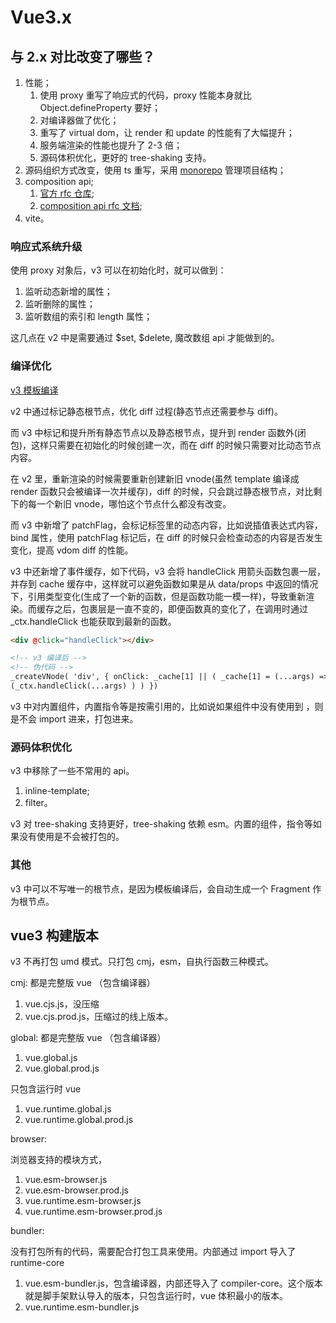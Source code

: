 # Vue3.x

## 与 2.x 对比改变了哪些？

1. 性能；
   1. 使用 proxy 重写了响应式的代码，proxy 性能本身就比 Object.defineProperty 要好；
   2. 对编译器做了优化；
   3. 重写了 virtual dom，让 render 和 update 的性能有了大幅提升；
   4. 服务端渲染的性能也提升了 2-3 倍；
   5. 源码体积优化，更好的 tree-shaking 支持。
2. 源码组织方式改变，使用 ts 重写，采用 [monorepo](https://wangtunan.github.io/blog/vueNextAnalysis/monorepo/) 管理项目结构；
3. composition api;
   1. [官方 rfc 仓库](https://github.com/vuejs/rfcs);
   2. [composition api rfc 文档](https://composition-api.vuejs.org);
4. vite。

### 响应式系统升级

使用 proxy 对象后，v3 可以在初始化时，就可以做到：

1. 监听动态新增的属性；
2. 监听删除的属性；
3. 监听数组的索引和 length 属性；

这几点在 v2 中是需要通过 $set, $delete, 魔改数组 api 才能做到的。

### 编译优化

[v3 模板编译](https://template-explorer.vuejs.org/#eyJzcmMiOiI8ZGl2PkhlbGxvIFdvcmxkPC9kaXY+Iiwic3NyIjpmYWxzZSwib3B0aW9ucyI6e319)

v2 中通过标记静态根节点，优化 diff 过程(静态节点还需要参与 diff)。

而 v3 中标记和提升所有静态节点以及静态根节点，提升到 render 函数外(闭包)，这样只需要在初始化的时候创建一次，而在 diff 的时候只需要对比动态节点内容。

在 v2 里，重新渲染的时候需要重新创建新旧 vnode(虽然 template 编译成 render 函数只会被编译一次并缓存)，diff 的时候，只会跳过静态根节点，对比剩下的每一个新旧 vnode，哪怕这个节点什么都没有改变。

而 v3 中新增了 patchFlag，会标记标签里的动态内容，比如说插值表达式内容，bind 属性，使用 patchFlag 标记后，在 diff 的时候只会检查动态的内容是否发生变化，提高 vdom diff 的性能。

v3 中还新增了事件缓存，如下代码，v3 会将 handleClick 用箭头函数包裹一层，并存到 cache 缓存中，这样就可以避免函数如果是从 data/props 中返回的情况下，引用类型变化(生成了一个新的函数，但是函数功能一模一样)，导致重新渲染。而缓存之后，包裹层是一直不变的，即便函数真的变化了，在调用时通过 \_ctx.handleClick 也能获取到最新的函数。

```html
<div @click="handleClick"></div>

<!-- v3 编译后 -->
<!-- 伪代码 -->
_createVNode( 'div', { onClick: _cache[1] || ( _cache[1] = (...args) =>
(_ctx.handleClick(...args) ) ) })
```

v3 中对内置组件，内置指令等是按需引用的，比如说如果组件中没有使用到 <transition></transition>，则是不会 import 进来，打包进来。

### 源码体积优化

v3 中移除了一些不常用的 api。

1. inline-template;
2. filter。

v3 对 tree-shaking 支持更好，tree-shaking 依赖 esm。内置的组件，指令等如果没有使用是不会被打包的。

### 其他

v3 中可以不写唯一的根节点，是因为模板编译后，会自动生成一个 Fragment 作为根节点。

## vue3 构建版本

v3 不再打包 umd 模式。只打包 cmj，esm，自执行函数三种模式。

cmj:
都是完整版 vue （包含编译器）

1. vue.cjs.js，没压缩
2. vue.cjs.prod.js，压缩过的线上版本。

global:
都是完整版 vue （包含编译器）

1. vue.global.js
2. vue.global.prod.js

只包含运行时 vue

1. vue.runtime.global.js
2. vue.runtime.global.prod.js

browser:

浏览器支持的模块方式， <script type="module"></script>

1. vue.esm-browser.js
2. vue.esm-browser.prod.js
3. vue.runtime.esm-browser.js
4. vue.runtime.esm-browser.prod.js

bundler:

没有打包所有的代码，需要配合打包工具来使用。内部通过 import 导入了 runtime-core

1. vue.esm-bundler.js，包含编译器，内部还导入了 compiler-core。这个版本就是脚手架默认导入的版本，只包含运行时，vue 体积最小的版本。
2. vue.runtime.esm-bundler.js
